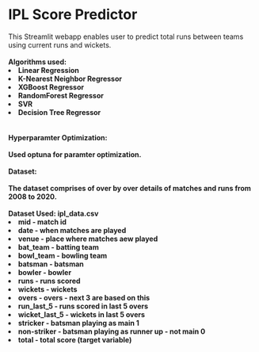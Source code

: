 <h1>IPL Score Predictor</h1>
This Streamlit webapp enables user to predict total runs between teams using current runs and wickets.
<br>
<br>
<b>Algorithms used:
<li>Linear Regression</li>
<li>K-Nearest Neighbor Regressor</li>
<li>XGBoost Regressor</li>
<li>RandomForest Regressor</li>
<li>SVR</li>
<li>Decision Tree Regressor</li>
<br>
<br>
<b>Hyperparamter Optimization:<br>
  <br>
  Used optuna for paramter optimization.<br><br>
<b>Dataset:<br>
<br>
The dataset comprises of over by over details of matches and runs from 2008 to 2020.
  <br>
<br>Dataset Used: ipl_data.csv
<li>mid - match id</li>
<li>date - when matches are played</li>
<li>venue - place where matches aew played</li>
<li>bat_team - batting team</li>
<li>bowl_team - bowling team</li>
<li>batsman - batsman</li>
<li>bowler - bowler</li>
<li>runs - runs scored</li>
<li>wickets - wickets</li>
<li>overs - overs - next 3 are based on this</li>
<li>run_last_5 - runs scored in last 5 overs</li>
<li>wicket_last_5 - wickets in last 5 overs</li>
<li>stricker - batsman playing as main 1</li>
<li>non-striker - batsman playing as runner up - not main 0</li>
<li>total - total score (target variable)</li>
  
  
